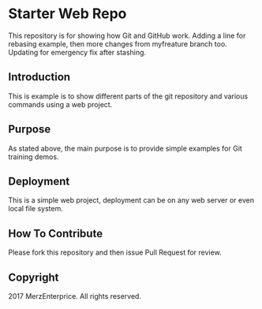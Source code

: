 # Starter Web Repo

This repository is for showing how Git and GitHub work. Adding a line for rebasing example, then more changes from myfreature branch too.
Updating for emergency fix after stashing.

## Introduction

This is example is to show different parts of the git repository and various commands using a web project.

## Purpose

As stated above, the main purpose is to provide simple examples for Git training demos.

## Deployment

This is a simple web project, deployment can be on any web server or even local file system.

## How To Contribute

Please fork this repository and then issue Pull Request for review.

## Copyright

2017 MerzEnterprice. All rights reserved.